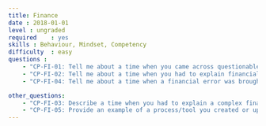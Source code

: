 ```yaml
---
title: Finance
date : 2018-01-01
level : ungraded
required    : yes
skills : Behaviour, Mindset, Competency
difficulty  : easy
questions :
    - "CP-FI-01: Tell me about a time when you came across questionable financial practices."
    - "CP-FI-02: Tell me about a time when you had to explain financial concepts to various audiences. How did you communicate these concepts effectively?"
    - "CP-FI-04: Tell me about a time when a financial error was brought to your attention. Who was responsible for the error? How did you resolve the situation?"

other_questions:
    - "CP-FI-03: Describe a time when you had to explain a complex financial concept to someone without a finance background."
    - "CP-FI-05: Provide an example of a process/tool you created or updated that resulted in improved workflow, accuracy, or analysis."
---
```

